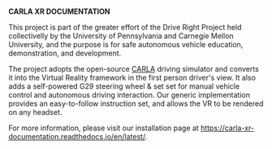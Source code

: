 ###
__CARLA XR DOCUMENTATION__

This project is part of the greater effort of the Drive Right Project held collectivelly by the University of Pennsylvania and Carnegie Mellon University, and the purpose is for safe autonomous vehicle education, demonstration, and development.

The project adopts the open-source [CARLA](https://carla.org/) driving simulator and converts it into the Virtual Reality framework in the first person driver's view.
It also adds a self-powered G29 steering wheel & set set for manual vehicle control and autonomous driving interaction. Our generic implementation provides an easy-to-follow instruction set, and allows the VR to be rendered on any headset.

For more information, please visit our installation page at https://carla-xr-documentation.readthedocs.io/en/latest/.

